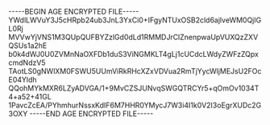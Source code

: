 -----BEGIN AGE ENCRYPTED FILE-----
YWdlLWVuY3J5cHRpb24ub3JnL3YxCi0+IFgyNTUxOSB2cld6ajlveWM0QjlGL0Rj
MVVwYjVNS1M3QUpQUFBYZzlGd0dLd1RMMDJrClZnenpwaUpVUXQzZXVQSUs1a2hE
b0k4dWJ0U0ZVMnNaOXFDb1duS3ViNGMKLT4gLj1cUCdcLWdyZWFzZQpxcmdNdzV5
TAotLS0gNWlXM0FSWU5UUmViRkRHcXZxVDVua2RmTjYycWljMEJsU2FOcE04Yldh
QQohMYkMXR6LZyADVGA/1+9MvCZSJUNvqSWGQTRCYr5+qOmOv1034T4+a52+41GL
1PavcZcEA/PYhmhurNssxKdIF6M7HHR0YMycJ7W3i4I1k0V2I3oEgrXUDc2G3OXY
-----END AGE ENCRYPTED FILE-----

